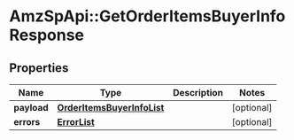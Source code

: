 # AmzSpApi::GetOrderItemsBuyerInfoResponse

## Properties
Name | Type | Description | Notes
------------ | ------------- | ------------- | -------------
**payload** | [**OrderItemsBuyerInfoList**](OrderItemsBuyerInfoList.md) |  | [optional] 
**errors** | [**ErrorList**](ErrorList.md) |  | [optional] 

